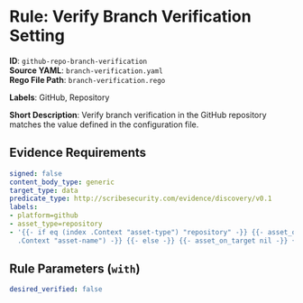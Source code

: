 # Rule: Verify Branch Verification Setting

**ID**: `github-repo-branch-verification`  
**Source YAML**: `branch-verification.yaml`  
**Rego File Path**: `branch-verification.rego`  

**Labels**: GitHub, Repository

**Short Description**: Verify branch verification in the GitHub repository matches the value defined in the configuration file.

## Evidence Requirements

```yaml
signed: false
content_body_type: generic
target_type: data
predicate_type: http://scribesecurity.com/evidence/discovery/v0.1
labels:
- platform=github
- asset_type=repository
- '{{- if eq (index .Context "asset-type") "repository" -}} {{- asset_on_target (index
  .Context "asset-name") -}} {{- else -}} {{- asset_on_target nil -}} {{- end -}}'
```
## Rule Parameters (`with`)

```yaml
desired_verified: false
```

